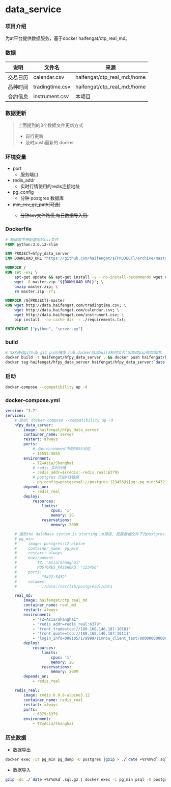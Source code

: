 # data_service

### 项目介绍
为at平台提供数据服务，基于docker  haifengat/ctp_real_md。

### 数据
|说明|文件名|来源|
|-|-|-|
|交易日历|calendar.csv|haifengat/ctp_real_md:/home|
|品种时间|tradingtime.csv|haifengat/ctp_real_md:/home|
|合约信息|instrument.csv|本项目|

### 数据更新
> 上面提到的3个数据文件更新方式
> * 自行更新
> * 及时push最新的 docker

### 环境变量
* port
  * 服务端口
* redis_addr
  * 实时行情使用的redis连接地址
* pg_config
  * 分钟 postgres 数据库
* <del>min_csv_gz_path[可选]
  * 分钟csv文件路径,每日数据导入用.</del>

### Dockerfile
```dockerfile
# 基础库中带配置用的csv文件
FROM python:3.6.12-slim

ENV PROJECT=hfpy_data_server
ENV DOWNLOAD_URL "https://github.com/haifengat/${PROJECT}/archive/master.zip"

WORKDIR /
RUN set -ex; \
    apt-get update && apt-get install -y --no-install-recommends wget unzip; \
    wget -O master.zip "${DOWNLOAD_URL}"; \
    unzip master.zip; \
    rm master.zip -rf;

WORKDIR /${PROJECT}-master
RUN wget http://data.haifengat.com/tradingtime.csv; \
    wget http://data.haifengat.com/calendar.csv; \
    wget http://data.haifengat.com/instrument.csv; \
    pip install --no-cache-dir -r ./requirements.txt;

ENTRYPOINT ["python", "server.py"]
```

### build
```bash
# XXX通过github git push触发 hub.docker自动build耗时太久(因修改pip指向国内)
docker build -t haifengat/hfpy_data_server . && docker push haifengat/hfpy_data_server && 
docker tag haifengat/hfpy_data_server haifengat/hfpy_data_server:`date +%Y%m%d` && docker push haifengat/hfpy_data_server:`date +%Y%m%d`
```

### 启动
```bash
docker-compose --compatibility up -d
```

### docker-compose.yml
```yml
version: "3.7"
services:
    # 启动: docker-compose --compatibility up -d
    hfpy_data_server:
        image: haifengat/hfpy_data_server
        container_name: server
        restart: always
        ports:
            # 与environment中的5055对应
            - 15555:5055
        environment:
            - TZ=Asia/Shanghai
            # redis 实时行情
            - redis_addr=${redis:-redis_real:6379}
            # postgres 历史K线数据
            - pg_config=postgresql://postgres:123456@${pg:-pg_min:5432}/postgres
        depends_on:
            - redis_real
        deploy:
            resources:
                limits:
                    cpus: '1'
                    memory: 2G
                reservations:
                    memory: 200M

    # 遇到the database system is starting up错误, 配置数据文件下的postgres.conf,hot_standby=on
    # pg_min:
    #     image: postgres:12-alpine
    #     container_name: pg_min
    #     restart: always
    #     environment:
    #         TZ: "Asia/Shanghai"
    #         POSTGRES_PASSWORD: "123456"
    #     ports:
    #         - "5432:5432"
    #     volumes:
    #         - ./data:/var/lib/postgresql/data

    real_md:
        image: haifengat/ctp_real_md
        container_name: real_md
        restart: always
        environment:
            - "TZ=Asia/Shanghai"
            - "redis_addr=redis_real:6379"
            - "front_trade=tcp://180.168.146.187:10101"
            - "front_quote=tcp://180.168.146.187:10111"
            - "login_info=008105/1/9999/simnow_client_test/0000000000000000"
        deploy:
            resources:
                limits:
                    cpus: '1'
                    memory: 2G
                reservations:
                    memory: 200M
        depends_on:
            - redis_real

    redis_real:
        image: redis:6.0.8-alpine3.12
        container_name: redis_real
        restart: always
        ports:
            - 6379:6379
        environment:
            - TZ=Asia/Shanghai
```

### 历史数据
* 数据导出
```bash
docker exec -it pg_min pg_dump -U postgres |gzip > ./`date +%Y%m%d`.sql.gz
```
* 数据导入
```bash
gzip -dc ./`date +%Y%m%d`.sql.gz | docker exec -i pg_min psql -U postgres -d postgres
```

